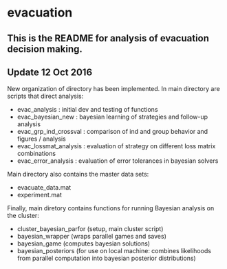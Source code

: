 # evacuation

This is the README for analysis of evacuation decision making.
------------------
Update 12 Oct 2016
------------------
New organization of directory has been implemented. In main 
directory are scripts that direct analysis:
 - evac_analysis     : initial dev and testing of functions
 - evac_bayesian_new : bayesian learning of strategies and 
 		       follow-up analysis
 - evac_grp_ind_crossval : comparison of ind and group behavior
                           and figures / analysis
 - evac_lossmat_analysis : evaluation of strategy on different
                           loss matrix combinations
 - evac_error_analysis : evaluation of error tolerances in 
                         bayesian solvers

Main directory also contains the master data sets:
 - evacuate_data.mat
 - experiment.mat

Finally, main diretory contains functions for running Bayesian
analysis on the cluster:
 - cluster_bayesian_parfor (setup, main cluster script)
 - bayesian_wrapper        (wraps parallel games and saves)
 - bayesian_game           (computes bayesian solutions)
 - bayesian_posteriors     (for use on local machine: combines
                            likelihoods from parallel computation
			    into bayesian posterior distributions)

